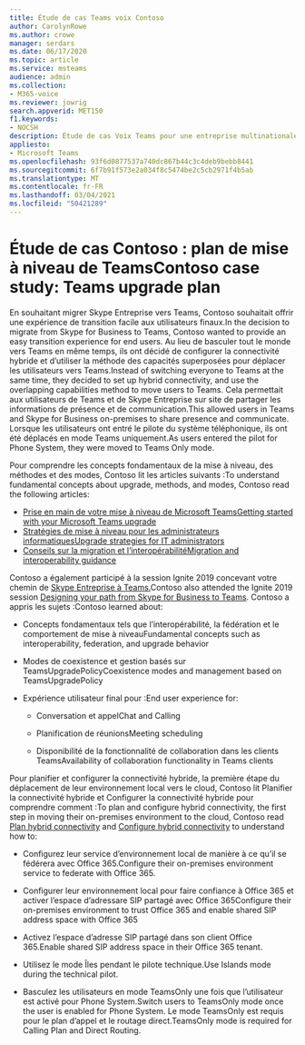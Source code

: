 ```yaml
---
title: Étude de cas Teams voix Contoso
author: CarolynRowe
ms.author: crowe
manager: serdars
ms.date: 06/17/2020
ms.topic: article
ms.service: msteams
audience: admin
ms.collection:
- M365-voice
ms.reviewer: jowrig
search.appverid: MET150
f1.keywords:
- NOCSH
description: Étude de cas Voix Teams pour une entreprise multinationale
appliesto:
- Microsoft Teams
ms.openlocfilehash: 93f6d0877537a740dc867b44c3c4deb9bebb8441
ms.sourcegitcommit: 6f7b91f573e2a034f8c5474be2c5cb2971f4b5ab
ms.translationtype: MT
ms.contentlocale: fr-FR
ms.lasthandoff: 03/04/2021
ms.locfileid: "50421289"
---
```

# <a name="contoso-case-study-teams-upgrade-plan"></a><span data-ttu-id="d6891-103">Étude de cas Contoso : plan de mise à niveau de Teams</span><span class="sxs-lookup"><span data-stu-id="d6891-103">Contoso case study: Teams upgrade plan</span></span>

<span data-ttu-id="d6891-104">En souhaitant migrer Skype Entreprise vers Teams, Contoso souhaitait offrir une expérience de transition facile aux utilisateurs finaux.</span><span class="sxs-lookup"><span data-stu-id="d6891-104">In the decision to migrate from Skype for Business to Teams, Contoso wanted to provide an easy transition experience for end users.</span></span> <span data-ttu-id="d6891-105">Au lieu de basculer tout le monde vers Teams en même temps, ils ont décidé de configurer la connectivité hybride et d’utiliser la méthode des capacités superposées pour déplacer les utilisateurs vers Teams.</span><span class="sxs-lookup"><span data-stu-id="d6891-105">Instead of switching everyone to Teams at the same time, they decided to set up hybrid connectivity, and use the overlapping capabilities method to move users to Teams.</span></span> <span data-ttu-id="d6891-106">Cela permettait aux utilisateurs de Teams et de Skype Entreprise sur site de partager les informations de présence et de communication.</span><span class="sxs-lookup"><span data-stu-id="d6891-106">This allowed users in Teams and Skype for Business on-premises to share presence and communicate.</span></span> <span data-ttu-id="d6891-107">Lorsque les utilisateurs ont entré le pilote du système téléphonique, ils ont été déplacés en mode Teams uniquement.</span><span class="sxs-lookup"><span data-stu-id="d6891-107">As users entered the pilot for Phone System, they were moved to Teams Only mode.</span></span>

<span data-ttu-id="d6891-108">Pour comprendre les concepts fondamentaux de la mise à niveau, des méthodes et des modes, Contoso lit les articles suivants :</span><span class="sxs-lookup"><span data-stu-id="d6891-108">To understand fundamental concepts about upgrade, methods, and modes, Contoso read the following articles:</span></span>

- [<span data-ttu-id="d6891-109">Prise en main de votre mise à niveau de Microsoft Teams</span><span class="sxs-lookup"><span data-stu-id="d6891-109">Getting started with your Microsoft Teams upgrade</span></span>](upgrade-start-here.md)
- [<span data-ttu-id="d6891-110">Stratégies de mise à niveau pour les administrateurs informatiques</span><span class="sxs-lookup"><span data-stu-id="d6891-110">Upgrade strategies for IT administrators</span></span>](upgrade-to-teams-on-prem-implement.md) 
- [<span data-ttu-id="d6891-111">Conseils sur la migration et l’interopérabilité</span><span class="sxs-lookup"><span data-stu-id="d6891-111">Migration and interoperability guidance</span></span>](migration-interop-guidance-for-teams-with-skype.md)
 
<span data-ttu-id="d6891-112">Contoso a également participé à la session Ignite 2019 concevant votre chemin de [Skype Entreprise à Teams.](https://myignite.techcommunity.microsoft.com/sessions/81820?source=sessions)</span><span class="sxs-lookup"><span data-stu-id="d6891-112">Contoso also attended the Ignite 2019 session [Designing your path from Skype for Business to Teams](https://myignite.techcommunity.microsoft.com/sessions/81820?source=sessions).</span></span> <span data-ttu-id="d6891-113">Contoso a appris les sujets :</span><span class="sxs-lookup"><span data-stu-id="d6891-113">Contoso learned about:</span></span>

- <span data-ttu-id="d6891-114">Concepts fondamentaux tels que l’interopérabilité, la fédération et le comportement de mise à niveau</span><span class="sxs-lookup"><span data-stu-id="d6891-114">Fundamental concepts such as interoperability, federation, and upgrade behavior</span></span> 

- <span data-ttu-id="d6891-115">Modes de coexistence et gestion basés sur TeamsUpgradePolicy</span><span class="sxs-lookup"><span data-stu-id="d6891-115">Coexistence modes and management based on TeamsUpgradePolicy</span></span> 

- <span data-ttu-id="d6891-116">Expérience utilisateur final pour :</span><span class="sxs-lookup"><span data-stu-id="d6891-116">End user experience for:</span></span> 

  - <span data-ttu-id="d6891-117">Conversation et appel</span><span class="sxs-lookup"><span data-stu-id="d6891-117">Chat and Calling</span></span> 

  - <span data-ttu-id="d6891-118">Planification de réunions</span><span class="sxs-lookup"><span data-stu-id="d6891-118">Meeting scheduling</span></span> 

  - <span data-ttu-id="d6891-119">Disponibilité de la fonctionnalité de collaboration dans les clients Teams</span><span class="sxs-lookup"><span data-stu-id="d6891-119">Availability of collaboration functionality in Teams clients</span></span> 

<span data-ttu-id="d6891-120">Pour planifier et configurer la connectivité hybride, la première étape du déplacement de leur [](https://docs.microsoft.com/SkypeForBusiness/hybrid/plan-hybrid-connectivity) environnement local [](https://docs.microsoft.com/SkypeForBusiness/hybrid/configure-hybrid-connectivity) vers le cloud, Contoso lit Planifier la connectivité hybride et Configurer la connectivité hybride pour comprendre comment :</span><span class="sxs-lookup"><span data-stu-id="d6891-120">To plan and configure hybrid connectivity, the first step in moving their on-premises environment to the cloud, Contoso read [Plan hybrid connectivity](https://docs.microsoft.com/SkypeForBusiness/hybrid/plan-hybrid-connectivity) and [Configure hybrid connectivity](https://docs.microsoft.com/SkypeForBusiness/hybrid/configure-hybrid-connectivity) to understand how to:</span></span> 

  - <span data-ttu-id="d6891-121">Configurez leur service d’environnement local de manière à ce qu’il se fédérera avec Office 365.</span><span class="sxs-lookup"><span data-stu-id="d6891-121">Configure their on-premises environment service to federate with Office 365.</span></span> 

  - <span data-ttu-id="d6891-122">Configurer leur environnement local pour faire confiance à Office 365 et activer l’espace d’adressare SIP partagé avec Office 365</span><span class="sxs-lookup"><span data-stu-id="d6891-122">Configure their on-premises environment to trust Office 365 and enable shared SIP address space with Office 365</span></span> 

  - <span data-ttu-id="d6891-123">Activez l’espace d’adresse SIP partagé dans son client Office 365.</span><span class="sxs-lookup"><span data-stu-id="d6891-123">Enable shared SIP address space in their Office 365 tenant.</span></span>

  - <span data-ttu-id="d6891-124">Utilisez le mode Îles pendant le pilote technique.</span><span class="sxs-lookup"><span data-stu-id="d6891-124">Use Islands mode during the technical pilot.</span></span>

  - <span data-ttu-id="d6891-125">Basculez les utilisateurs en mode TeamsOnly une fois que l’utilisateur est activé pour Phone System.</span><span class="sxs-lookup"><span data-stu-id="d6891-125">Switch users to TeamsOnly mode once the user is enabled for Phone System.</span></span> <span data-ttu-id="d6891-126">Le mode TeamsOnly est requis pour le plan d’appel et le routage direct.</span><span class="sxs-lookup"><span data-stu-id="d6891-126">TeamsOnly mode is required for  Calling Plan and Direct Routing.</span></span> 
